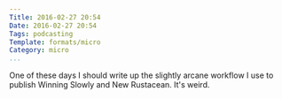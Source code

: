 ```yaml
---
Title: 2016-02-27 20:54
Date: 2016-02-27 20:54
Tags: podcasting
Template: formats/micro
Category: micro
...
```


One of these days I should write up the slightly arcane workflow I use to
publish Winning Slowly and New Rustacean. It's weird.
